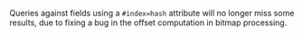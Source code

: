 Queries against fields using a `#index=hash` attribute will
no longer miss some results, due to fixing a bug in the offset
computation in bitmap processing.
